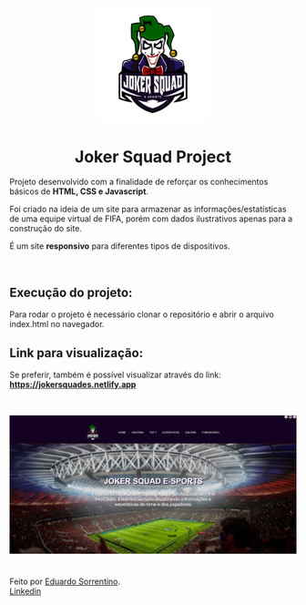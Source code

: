 <h2 align="center"><img  width="200" src="./imagens/joker-escudo.png"></h2>
<h1 align="center" >Joker Squad Project</h1>
<p>Projeto desenvolvido com a finalidade de reforçar os conhecimentos básicos de <strong>HTML, CSS e Javascript</strong>.</p>
<p>Foi criado na ideia de um site para armazenar as informações/estatísticas de uma  equipe virtual de FIFA, porém com dados ilustrativos apenas para a construção do site.</p> 
<p>É um site <strong>responsivo</strong> para diferentes tipos de dispositivos.</p>

<br>

## Execução do projeto:
Para rodar o projeto é necessário clonar o repositório e abrir o arquivo index.html no navegador.

## Link para visualização:
Se preferir, também é possível visualizar através do link: <strong>https://jokersquades.netlify.app</strong>
<br><br>
<h2 align="center"><img src="./imagens/readme-site-print.png"></h2>
<br>
Feito por <a href="https://github.com/Edusorrentino10">Eduardo Sorrentino</a>.
<br>
<a href="www.linkedin.com/in/eduardo-sorrentino">Linkedin</a>

